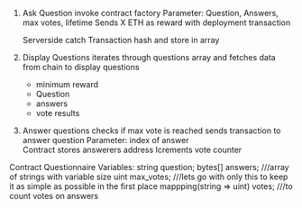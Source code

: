 1. Ask Question
    invoke contract factory
        Parameter: Question, Answers, max votes, lifetime
        Sends X ETH as reward with deployment transaction

    Serverside catch Transaction hash and store in array

2. Display Questions
    iterates through questions array and fetches data from chain to display questions
    * minimum reward
    * Question
    * answers
    * vote results

3. Answer questions
    checks if max vote is reached
    sends transaction to answer question
        Parameter: index of answer  
    Contract stores answerers address
    Icrements vote counter 


Contract Questionnaire 
    Variables:
        string question;
        bytes[] answers;
            ///array of strings with variable size
        uint max_votes;
            ///lets go with only this to keep it as simple as possible in the first place
        mappping(string => uint) votes;
            ///to count votes on answers
        
